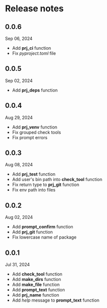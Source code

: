 # Release notes

## 0.0.6
Sep 06, 2024
- Add **prj_ci** function
- Fix _pyproject.toml_ file

## 0.0.5
Sep 02, 2024
- Add **prj_deps** function

## 0.0.4
Aug 29, 2024
- Add **prj_venv** function
- Fix grouped check tools
- Fix prompt errors

## 0.0.3
Aug 08, 2024
- Add **prj_test** function
- Add user's bin path into **check_tool** function
- Fix return type to **prj_git** function
- Fix env path into files

## 0.0.2
Aug 02, 2024
- Add **prompt_confirm** function
- Add **prj_git** function
- Fix lowercase name of package

## 0.0.1
Jul 31, 2024
- Add **check_tool** function
- Add **make_dirs** function
- Add **make_file** function
- Add **prompt_text** function
- Add **prj_name** function
- Add _help_ message to **prompt_text** function
